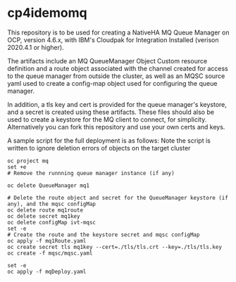 # cp4idemomq

This repository is to be used for creating a NativeHA MQ Queue Manager on OCP, version 4.6.x, with IBM's Cloudpak for Integration Installed (verison 2020.4.1 or higher).

The artifacts include an MQ QueueManager Object Custom resource definition and
a route object associated with the channel created for access to the queue manager from outside the cluster, as well as an MQSC source yaml used to create a config-map object used for configuring the queue manager. 

In addition, a tls key and cert is provided for the queue manager's keystore, and a secret is created 
using these artifacts. These files should also be used to create a keystore for the MQ client to connect, for simplicity.
Alternatively you can fork this repository and use your own certs and keys.

A sample script for the full deployment is as follows:
Note the script is written to ignore deletion errors of objects on the target cluster 
```
oc project mq 
set +e
# Remove the runnning queue manager instance (if any)

oc delete QueueManager mq1

# Delete the route object and secret for the QueueManager keystore (if any), and the mqsc configMap
oc delete route mq1route
oc delete secret mq1key
oc delete configMap ivt-mqsc
set -e
# Create the route and the keystore secret and mqsc configMap
oc apply -f mq1Route.yaml
oc create secret tls mq1key --cert=./tls/tls.crt --key=./tls/tls.key
oc create -f mqsc/mqsc.yaml

set -e
oc apply -f mqDeploy.yaml
```
